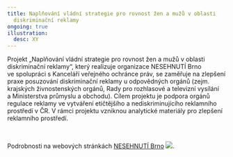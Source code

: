 ```yaml
---
title: Naplňování vládní strategie pro rovnost žen a mužů v oblasti
  diskriminační reklamy
ongoing: true
illustration:
  desc: XY
---
```

<!--StartFragment-->

Projekt „Naplňování vládní strategie pro rovnost žen a mužů v oblasti diskriminační reklamy“, který realizuje organizace NESEHNUTÍ Brno ve spolupráci s Kanceláří veřejného ochránce práv, se zaměřuje na zlepšení praxe posuzování diskriminační reklamy u odpovědných orgánů (zejm. krajských živnostenských orgánů, Rady pro rozhlasové a televizní vysílání a Ministerstva průmyslu a obchodu). Cílem projektu je podpora orgánů regulace reklamy ve vytváření etičtějšího a nediskriminujícího reklamního prostředí v ČR. V rámci projektu vzniknou analytické materiály pro zlepšení reklamního prostředí.

 

Podrobnosti na webových stránkách [NESEHNUTÍ Brno](http://nesehnuti.cz/naplnovani-vladni-strategie-pro-rovnost-zen-a-muzu-v-oblasti-diskriminacni-reklamy/ "Otevření do nového okna") ![](https://www.ochrance.cz/typo3/ext/od_linkdesc/icons/external.gif).

<!--EndFragment-->